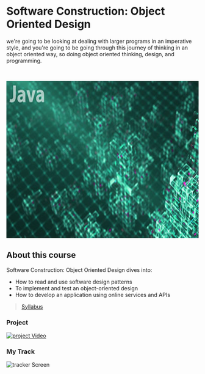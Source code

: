 # Software Construction: Object Oriented Design

we're going to be looking at dealing with larger programs in an imperative style, and you're going to be going through this journey of thinking in an object oriented way, so doing object oriented thinking, design, and programming.

<p>
<br /> <div class="separator" style="clear: both; text-align: center;"> <a href=""><img alt="" border="0" height="411" src="./screens/softconst2-v4_378x225.jpg" width="911" /></a></div>
</p>

## About this course

Software Construction: Object Oriented Design dives into:

- How to read and use software design patterns
- To implement and test an object-oriented design
- How to develop an application using online services and APIs

> [Syllabus](./screens/screencapture-courses-edx-org-courses-course-v1-UBCx-SoftConst2x-3T2017-courseware-b5438c537e7f4d2586449a4fb667c734-d89e7a686fc14c00ad0cdb27560457bb-2018-10-16-02_50_24.png)

### **Project**

[![project Video](./screens/ProjectShot.png)](https://youtu.be/N43Wwvk3wlg)

### **My Track**

![tracker Screen](./screens/ScreenShot.png)
